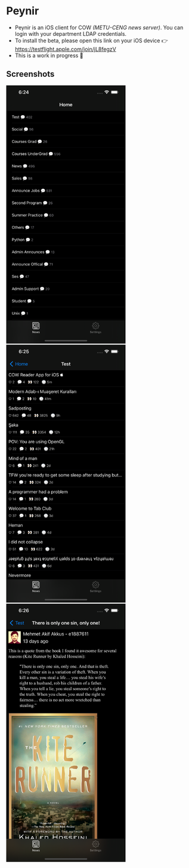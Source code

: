 # Peynir

* Peynir is an iOS client for COW *(METU-CENG news server)*. You can login with your department LDAP credentials.
* To install the beta, please open this link on your iOS device 👉 https://testflight.apple.com/join/jL8fegzV
* This is a work in progress 🚧

## Screenshots

<img src="https://github.com/tolga87/Peynir/blob/master/Resources/sshot-1.png?raw=true" width="320" /> <img src="https://github.com/tolga87/Peynir/blob/master/Resources/sshot-2.png?raw=true" width="320" /> <img src="https://github.com/tolga87/Peynir/blob/master/Resources/sshot-3.png?raw=true" width="320" />
